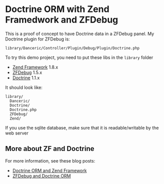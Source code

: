 # Doctrine ORM with Zend Framedwork and ZFDebug

This is a proof of concept to have Doctrine data in a ZFDebug panel. My Doctrine plugin for ZFDebug is:
  
    library/Danceric/Controller/Plugin/Debug/Plugin/Doctrine.php 

To try this demo project, you need to put these libs in the `library` folder

- [Zend Framework](http://framework.zend.com/) 1.8.x
- [ZFDebug](http://code.google.com/p/zfdebug/) 1.5.x
- [Doctrine](http://www.doctrine-project.org/) 1.1.x

It should look like:

    library/
      Danceric/
      Doctrine/
      Doctrine.php
      ZFDebug/
      Zend/

If you use the sqlite database, make sure that it is readable/writable by the web server

## More about ZF and Doctrine

For more information, see these blog posts:

- [Doctrine ORM and Zend Framework](http://www.danceric.net/2009/06/06/doctrine-orm-and-zend-framework/)
- [ZFDebug and Doctrine ORM](http://www.danceric.net/2009/06/06/zfdebug-and-doctrine-orm)
